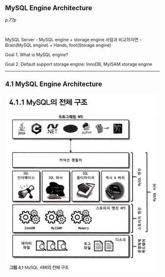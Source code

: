 ## MySQL Engine Architecture

*p.77p*

<br/>

MySQL Server - MySQL engine + storage engine
사람과 비교하자면 - Brain(MySQL engine) + Hands, foot(Storage engine)

Goal 1. What is MySQL engine?

Goal 2. Default support storage engine: InnoDB, MyISAM storage engine


---


## 4.1 MySQL Engine Architecture

<img src="./MySQL_Architecture.png" alt="MySQL_Architecture" />




